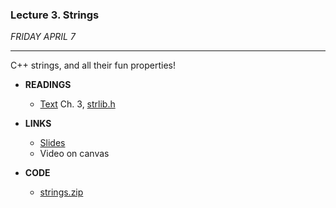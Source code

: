 ### Lecture 3. Strings

*FRIDAY APRIL 7*

***

C++ strings, and all their fun properties!

- **READINGS**
  
  - [Text](../Reader-Beta-2012.pdf) Ch. 3, [strlib.h](./strlib.h.md)
  
- **LINKS**
  
  - [Slides](./Lecture3_slides.md)
  - Video on canvas
  
- **CODE**
  - [strings.zip](./strings.zip)
  
    

